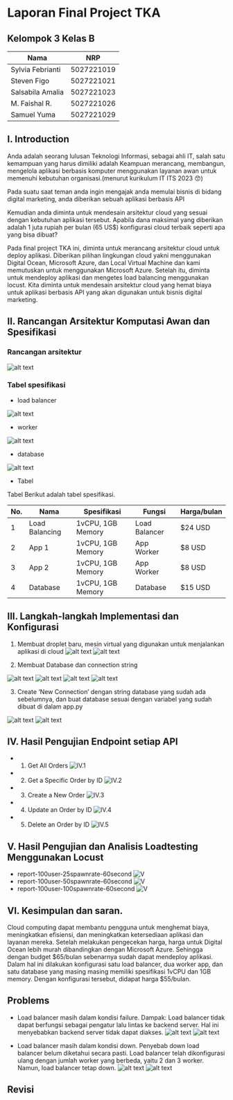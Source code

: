 # Laporan Final Project TKA

## Kelompok 3 Kelas B
| Nama             | NRP        |
|------------------|------------|
| Sylvia Febrianti | 5027221019 |
| Steven Figo      | 5027221021 |
| Salsabila Amalia | 5027221023 |
| M. Faishal R.    | 5027221026 |
| Samuel Yuma      | 5027221029 |


## I. Introduction
Anda adalah seorang lulusan Teknologi Informasi, sebagai ahli IT, salah satu kemampuan yang harus dimiliki adalah Keampuan merancang, membangun, mengelola aplikasi berbasis komputer menggunakan layanan awan untuk memenuhi kebutuhan organisasi.(menurut kurikulum IT ITS 2023 😙)

Pada suatu saat teman anda ingin mengajak anda memulai bisnis di bidang digital marketing, anda diberikan sebuah aplikasi berbasis API

Kemudian anda diminta untuk mendesain arsitektur cloud yang sesuai dengan kebutuhan aplikasi tersebut. Apabila dana maksimal yang diberikan adalah 1 juta rupiah per bulan (65 US$) konfigurasi cloud terbaik seperti apa yang bisa dibuat?

Pada final project TKA ini, diminta untuk merancang arsitektur cloud untuk deploy aplikasi. Diberikan pilihan lingkungan cloud yakni menggunakan Digital Ocean, Microsoft Azure, dan Local Virtual Machine dan kami memutuskan untuk menggunakan Microsoft Azure. Setelah itu, diminta untuk mendeploy aplikasi dan mengetes load balancing menggunakan locust. Kita diminta untuk mendesain arsitektur cloud yang hemat biaya untuk aplikasi berbasis API yang akan digunakan untuk bisnis digital marketing.



## II. Rancangan Arsitektur Komputasi Awan dan Spesifikasi
### Rancangan arsitektur
![alt text](img/rancangan_arsitektur.png)


### Tabel spesifikasi
- load balancer

![alt text](img/II/load_balancer.jpg)

- worker

![alt text](img/II/worker.jpg)

- database

![alt text](img/II/database.jpg)


- Tabel

Tabel Berikut adalah tabel spesifikasi.

| No. | Nama           | Spesifikasi       | Fungsi        | Harga/bulan |
|-----|----------------|-------------------|---------------|-------------|
| 1   | Load Balancing | 1vCPU, 1GB Memory | Load Balancer | $24 USD     |
| 2   | App 1          | 1vCPU, 1GB Memory | App Worker    | $8 USD      |
| 3   | App 2          | 1vCPU, 1GB Memory | App Worker    | $8 USD      |
| 4   | Database       | 1vCPU, 1GB Memory | Database      | $15 USD     |



## III. Langkah-langkah Implementasi dan Konfigurasi

1. Membuat droplet baru, mesin virtual yang digunakan untuk menjalankan aplikasi di cloud
![alt text](img/ss/1.jpg)
![alt text](img/ss/2.jpg)

3. Membuat Database dan connection string
 
![alt text](img/img/1.jpg)
![alt text](img/img/2.jpg)
![alt text](img/img/3.jpg)
![alt text](img/img/4.jpg)

3. Create ‘New Connection’ dengan string database yang sudah ada sebelumnya, dan buat database sesuai dengan variabel yang sudah dibuat di dalam app.py

![alt text](img/img/5.jpg)
![alt text](img/img/6.jpg)



## IV. Hasil Pengujian Endpoint setiap API
- 1. Get All Orders
![IV.1](img/image/getall.jpg)

- 2. Get a Specific Order by ID
![IV.2](img/image/getbyid.jpg)

- 3. Create a New Order
![IV.3](img/image/create.jpg)

- 4. Update an Order by ID
![IV.4](img/image/updatebyid.jpg)

- 5. Delete an Order by ID
![IV.5](img/image/deletebyid.jpg)


## V. Hasil Pengujian dan Analisis Loadtesting Menggunakan Locust

- report-100user-25spawnrate-60second
![V](img/image/locust/100_25.jpg)
- report-100user-50spawnrate-60second
![V](img/image/locust/100_50.jpg)
- report-100user-100spawnrate-60second
![V](img/image/locust/100_100.jpg)


## VI. Kesimpulan dan saran.
Cloud computing dapat membantu pengguna untuk menghemat biaya, meningkatkan efisiensi, dan meningkatkan ketersediaan aplikasi dan layanan mereka.
Setelah melakukan pengecekan harga, harga untuk Digital Ocean lebih murah dibandingkan dengan Microsoft Azure. Sehingga dengan budget $65/bulan sebenarnya sudah dapat mendeploy aplikasi. Dalam hal ini dilakukan konfigurasi satu load balancer, dua worker app, dan satu database yang masing masing memiliki spesifikasi 1vCPU dan 1GB memory. Dengan konfigurasi tersebut, didapat harga $55/bulan.



## Problems
- Load balancer masih dalam kondisi failure.
  Dampak: Load balancer tidak dapat berfungsi sebagai pengatur lalu lintas ke backend server. Hal ini menyebabkan backend server tidak dapat diakses.
![alt text](img/V/1.jpg)
![alt text](img/V/2.jpg)

- Load balancer masih dalam kondisi down.
Penyebab down load balancer belum diketahui secara pasti. Load balancer telah dikonfigurasi ulang dengan jumlah worker yang berbeda, yaitu 2 dan 3 worker. Namun, load balancer tetap down.
![alt text](img/img/12.jpg)
![alt text](img/img/9.jpg)


## Revisi

